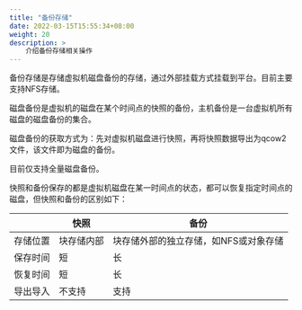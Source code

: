 ```yaml
---
title: "备份存储"
date: 2022-03-15T15:55:34+08:00
weight: 20
description: >
    介绍备份存储相关操作
---
```


备份存储是存储虚拟机磁盘备份的存储，通过外部挂载方式挂载到平台。目前主要支持NFS存储。

磁盘备份是虚拟机的磁盘在某个时间点的快照的备份，主机备份是一台虚拟机所有磁盘的磁盘备份的集合。

磁盘备份的获取方式为：先对虚拟机磁盘进行快照，再将快照数据导出为qcow2文件，该文件即为磁盘的备份。

目前仅支持全量磁盘备份。

快照和备份保存的都是虚拟机磁盘在某一时间点的状态，都可以恢复指定时间点的磁盘，但快照和备份的区别如下：


|         | 快照        | 备份                            |
|---------|------------|---------------------------------|
| 存储位置  | 块存储内部  | 块存储外部的独立存储，如NFS或对象存储 |
| 保存时间  |  短        | 长                              |
| 恢复时间  | 短         | 长                              |
| 导出导入  | 不支持      | 支持                            |